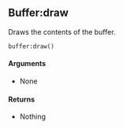 <!--
category: reference
-->

Buffer:draw
---

Draws the contents of the buffer.

    buffer:draw()

#### Arguments

- None

#### Returns

- Nothing
